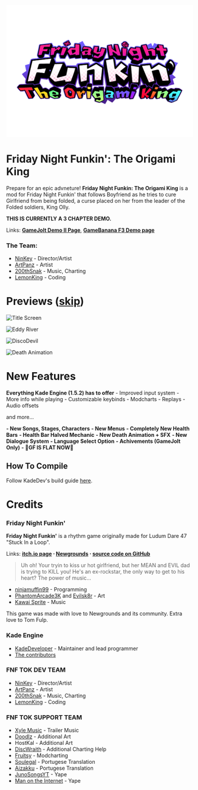 ﻿
![FNFTOKlogo](assets/preload/images/TheOrigamiKingLogo.png)
 

# Friday Night Funkin': The Origami King


Prepare for an epic advneture! **Friday Night Funkin: The Origami King** is a mod for Friday Night Funkin' that follows Boyfriend as he tries to cure Girlfriend from being folded, a curse placed on her from the leader of the Folded soldiers, King Olly.

**THIS IS CURRENTLY A 3 CHAPTER DEMO.**

Links: **[GameJolt Demo II Page](https://gamejolt.com/games/fnforigamiking/643605)**, **[GameBanana F3 Demo page](https://gamebanana.com/mods/317459)**

### The Team:
- [NinKey](https://twitter.com/NinKey69) - Director/Artist
- [ArtPanz](https://twitter.com/ArtPanz) - Artist
- [200thSnak](https://twitter.com/200thSnak) - Music, Charting
- [LemonKing](https://twitter.com/1emonking) - Coding



# Previews ([skip](#new-features))

![Title Screen](https://user-images.githubusercontent.com/84978816/136731487-f1f62dcb-e736-4999-bf62-70480302bfd9.jpg)

![Eddy River](https://user-images.githubusercontent.com/84978816/136731895-ca1e0d7b-d0c7-4b6f-aba8-912bbe068732.gif)

![DiscoDevil](https://user-images.githubusercontent.com/84978816/136732127-428ace05-4adc-45cd-9c9c-0e43d2361fb6.gif)

![Death Animation](https://user-images.githubusercontent.com/84978816/128431977-0d506947-b64b-426f-b052-55933274b5a2.gif) 



# New Features

**Everything Kade Engine (1.5.2) has to offer**
	 - Improved input system
	 - More info while playing
	 - Customizable keybinds
	 - Modcharts
	 - Replays
	 - Audio offsets

and more...

**- New Songs, Stages, Characters**
**- New Menus**
**- Completely New Health Bars**
**-  Health Bar Halved Mechanic**
**- New Death Animation + SFX**
**- New Dialogue System**
**- Language Select Option**
**- Achivements (GameJolt Only)**
**- 🚨GF IS FLAT NOW🚨**

## How To Compile

Follow KadeDev's build guide [here](https://kadedev.github.io/Kade-Engine/building).

# Credits
### Friday Night Funkin'
**Friday Night Funkin'** is a rhythm game originally made for Ludum Dare 47 "Stuck In a Loop".

Links: **[itch.io page](https://ninja-muffin24.itch.io/funkin) ⋅ [Newgrounds](https://www.newgrounds.com/portal/view/770371) ⋅ [source code on GitHub](https://github.com/ninjamuffin99/Funkin)**
> Uh oh! Your tryin to kiss ur hot girlfriend, but her MEAN and EVIL dad is trying to KILL you! He's an ex-rockstar, the only way to get to his heart? The power of music... 
 - [ninjamuffin99](https://twitter.com/ninja_muffin99) - Programming
 - [PhantomArcade3K](https://twitter.com/phantomarcade3k) and [Evilsk8r](https://twitter.com/evilsk8r) - Art
 - [Kawai Sprite](https://twitter.com/kawaisprite) - Music

This game was made with love to Newgrounds and its community. Extra love to Tom Fulp.
### Kade Engine
- [KadeDeveloper](https://twitter.com/KadeDeveloper) - Maintainer and lead programmer
- [The contributors](https://github.com/KadeDev/Kade-Engine/graphs/contributors)
### FNF TOK DEV TEAM
- [NinKey](https://twitter.com/NinKey69) - Director/Artist
- [ArtPanz](https://twitter.com/ArtPanz) - Artist
- [200thSnak](https://twitter.com/200thSnak) - Music, Charting
- [LemonKing](https://twitter.com/1emonking) - Coding
### FNF TOK SUPPORT TEAM

- [Xyle Music](https://www.youtube.com/c/XyleGD/videos) - Trailer Music
- [Doodlz](https://twitter.com/xdoodlz) - Additional Art 
- HostKal - Additional Art 
- [DiscWraith](https://twitter.com/kirseu64) - Additional Charting Help
- [Fruitsy](https://twitter.com/FruitsyOG) - Modcharting
- [Soulegal](https://twitter.com/nickstwt) - Portugese Translation
- [Aizakku](https://twitter.com/ItsAizakku) - Portugese Translation
- [JunoSongsYT](https://twitter.com/JunoSongsYT) - Yape
- [Man on the Internet](https://twitter.com/MoNetProduction) - Yape
